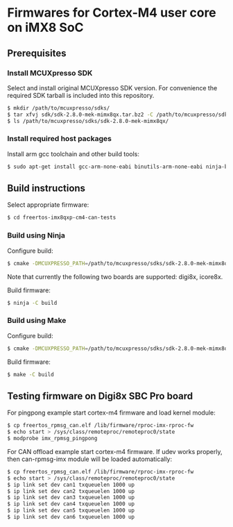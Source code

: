 # Firmwares for Cortex-M4 user core on iMX8 SoC

## Prerequisites

### Install MCUXpresso SDK

Select and install original MCUXpresso SDK version. For convenience the required SDK tarball is included into this repository.

```bash
$ mkdir /path/to/mcuxpresso/sdks/
$ tar xfvj sdk/sdk-2.8.0-mek-mimx8qx.tar.bz2 -C /path/to/mcuxpresso/sdks/
$ ls /path/to/mcuxpresso/sdks/sdk-2.8.0-mek-mimx8qx/
```

### Install required host packages

Install arm gcc toolchain and other build tools:

```bash
$ sudo apt-get install gcc-arm-none-eabi binutils-arm-none-eabi ninja-build
```

## Build instructions

Select appropriate firmware:

```bash
$ cd freertos-imx8qxp-cm4-can-tests
```

### Build using Ninja

Configure build:
```bash
$ cmake -DMCUXPRESSO_PATH=/path/to/mcuxpresso/sdks/sdk-2.8.0-mek-mimx8qx -DCMAKE_TOOLCHAIN_FILE=cmake_toolchain_files/arm-none-gcc.cmake -DCMAKE_BUILD_TYPE=release -DBOARD=digi8x -G Ninja -B build -S .
```
Note that currently the following two boards are supported: digi8x, icore8x.

Build firmware:
```bash
$ ninja -C build
```

### Build using Make

Configure build:
```bash
$ cmake -DMCUXPRESSO_PATH=/path/to/mcuxpresso/sdks/sdk-2.8.0-mek-mimx8qx -DCMAKE_TOOLCHAIN_FILE=cmake_toolchain_files/arm-none-gcc.cmake -DCMAKE_BUILD_TYPE=release -G "Unix Makefiles" -B build -S .

```

Build firmware:
```bash
$ make -C build
```

## Testing firmware on Digi8x SBC Pro board

For pingpong example start cortex-m4 firmware and load kernel module:

```bash
$ cp freertos_rpmsg_can.elf /lib/firmware/rproc-imx-rproc-fw
$ echo start > /sys/class/remoteproc/remoteproc0/state
$ modprobe imx_rpmsg_pingpong
```

For CAN offload example start cortex-m4 firmware. If udev works properly,
then can-rpmsg-imx module will be loaded automatically:

```bash
$ cp freertos_rpmsg_can.elf /lib/firmware/rproc-imx-rproc-fw
$ echo start > /sys/class/remoteproc/remoteproc0/state
$ ip link set dev can1 txqueuelen 1000 up
$ ip link set dev can2 txqueuelen 1000 up
$ ip link set dev can3 txqueuelen 1000 up
$ ip link set dev can4 txqueuelen 1000 up
$ ip link set dev can5 txqueuelen 1000 up
$ ip link set dev can6 txqueuelen 1000 up
```
